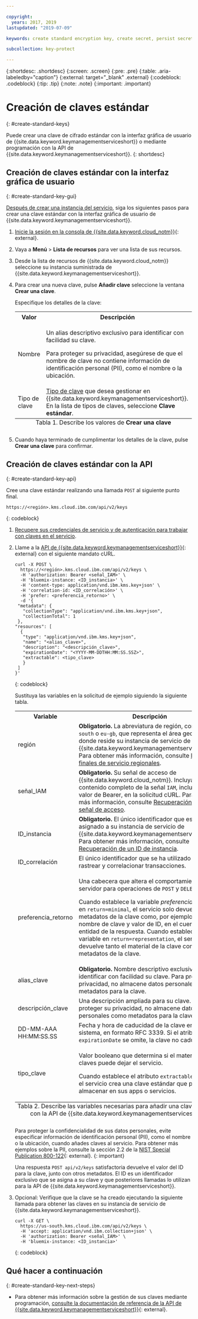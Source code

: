 ```yaml
---

copyright:
  years: 2017, 2019
lastupdated: "2019-07-09"

keywords: create standard encryption key, create secret, persist secret, create encryption key, standard encryption key API examples

subcollection: key-protect

---
```


{:shortdesc: .shortdesc}
{:screen: .screen}
{:pre: .pre}
{:table: .aria-labeledby="caption"}
{:external: target="_blank" .external}
{:codeblock: .codeblock}
{:tip: .tip}
{:note: .note}
{:important: .important}

# Creación de claves estándar
{: #create-standard-keys}

Puede crear una clave de cifrado estándar con la interfaz gráfica de usuario de {{site.data.keyword.keymanagementserviceshort}} o mediante programación con la API de {{site.data.keyword.keymanagementserviceshort}}.
{: shortdesc}

## Creación de claves estándar con la interfaz gráfica de usuario
{: #create-standard-key-gui}

[Después de crear una instancia del servicio](/docs/services/key-protect?topic=key-protect-provision), siga los siguientes pasos para crear una clave estándar con la interfaz gráfica de usuario de {{site.data.keyword.keymanagementserviceshort}}.

1. [Inicie la sesión en la consola de {{site.data.keyword.cloud_notm}}](https://{DomainName}/){: external}.
2. Vaya a **Menú** &gt; **Lista de recursos** para ver una lista de sus recursos.
3. Desde la lista de recursos de {{site.data.keyword.cloud_notm}} seleccione su instancia suministrada de {{site.data.keyword.keymanagementserviceshort}}.
4. Para crear una nueva clave, pulse **Añadir clave** seleccione la ventana **Crear una clave**.

    Especifique los detalles de la clave:

    <table>
      <tr>
        <th>Valor</th>
        <th>Descripción</th>
      </tr>
      <tr>
        <td>Nombre</td>
        <td>
          <p>Un alias descriptivo exclusivo para identificar con facilidad su clave.</p>
          <p>Para proteger su privacidad, asegúrese de que el nombre de clave no contiene información de identificación personal (PII), como el nombre o la ubicación.</p>
        </td>
      </tr>
      <tr></tr>
        <td>Tipo de clave</td>
        <td><a href="/docs/services/key-protect/concepts?topic=key-protect-envelope-encryption#key-types">Tipo de clave</a> que desea gestionar en {{site.data.keyword.keymanagementserviceshort}}. En la lista de tipos de claves, seleccione <b>Clave estándar</b>.</td>
      </tr>
      <caption style="caption-side:bottom;">Tabla 1. Describe los valores de <b>Crear una clave</b></caption>
    </table>

5. Cuando haya terminado de cumplimentar los detalles de la clave, pulse **Crear una clave** para confirmar. 

## Creación de claves estándar con la API
{: #create-standard-key-api}

Cree una clave estándar realizando una llamada `POST` al siguiente punto final.

```
https://<región>.kms.cloud.ibm.com/api/v2/keys
```
{: codeblock}

1. [Recupere sus credenciales de servicio y de autenticación para trabajar con claves en el servicio](/docs/services/key-protect?topic=key-protect-set-up-api).

2. Llame a la [API de {{site.data.keyword.keymanagementserviceshort}}](https://{DomainName}/apidocs/key-protect){: external} con el siguiente mandato cURL.

    ```cURL
    curl -X POST \
      https://<región>.kms.cloud.ibm.com/api/v2/keys \
      -H 'authorization: Bearer <señal_IAM>' \
      -H 'bluemix-instance: <ID_instancia>' \
      -H 'content-type: application/vnd.ibm.kms.key+json' \
      -H 'correlation-id: <ID_correlación>' \
      -H 'prefer: <preferencia_retorno>' \
      -d '{
     "metadata": {
       "collectionType": "application/vnd.ibm.kms.key+json",
       "collectionTotal": 1
     },
    "resources": [
      {
       "type": "application/vnd.ibm.kms.key+json",
       "name": "<alias_clave>",
       "description": "<descripción_clave>",
       "expirationDate": "<YYYY-MM-DDTHH:MM:SS.SSZ>",
       "extractable": <tipo_clave>
       }
     ]
    }'
    ```
    {: codeblock}

    Sustituya las variables en la solicitud de ejemplo siguiendo la siguiente tabla.
    <table>
      <tr>
        <th>Variable</th>
        <th>Descripción</th>
      </tr>
      <tr>
        <td><varname>región</varname></td>
        <td><strong>Obligatorio.</strong> La abreviatura de región, como <code>us-south</code> o <code>eu-gb</code>, que representa el área geográfica donde reside su instancia de servicio de {{site.data.keyword.keymanagementserviceshort}}. Para obtener más información, consulte <a href="/docs/services/key-protect?topic=key-protect-regions#service-endpoints">Puntos finales de servicio regionales</a>.</td>
      </tr>
      <tr>
        <td><varname>señal_IAM</varname></td>
        <td><strong>Obligatorio.</strong> Su señal de acceso de {{site.data.keyword.cloud_notm}}. Incluya el contenido completo de la señal <code>IAM</code>, incluido el valor de Bearer, en la solicitud cURL. Para obtener más información, consulte <a href="/docs/services/key-protect?topic=key-protect-retrieve-access-token">Recuperación de una señal de acceso</a>.</td>
      </tr>
      <tr>
        <td><varname>ID_instancia</varname></td>
        <td><strong>Obligatorio.</strong> El único identificador que está asignado a su instancia de servicio de {{site.data.keyword.keymanagementserviceshort}}. Para obtener más información, consulte <a href="/docs/services/key-protect?topic=key-protect-retrieve-instance-ID">Recuperación de un ID de instancia</a>.</td>
      </tr>
      <tr>
        <td><varname>ID_correlación</varname></td>
        <td>El único identificador que se ha utilizado para rastrear y correlacionar transacciones.</td>
      </tr>
      <tr>
        <td><varname>preferencia_retorno</varname></td>
        <td><p>Una cabecera que altera el comportamiento del servidor para operaciones de <code>POST</code> y <code>DELETE</code>.</p><p>Cuando establece la variable <em>preferencia_retorno</em> en <code>return=minimal</code>, el servicio solo devuelve los metadatos de la clave como, por ejemplo, el nombre de clave y valor de ID, en el cuerpo de entidad de la respuesta. Cuando establece la variable en <code>return=representation</code>, el servicio devuelve tanto el material de la clave como los metadatos de la clave.</p></td>
      </tr>
      <tr>
        <td><varname>alias_clave</varname></td>
        <td><strong>Obligatorio.</strong> Nombre descriptivo exclusivo para identificar con facilidad su clave. Para proteger su privacidad, no almacene datos personales como metadatos para la clave.</td>
      </tr>
      <tr>
        <td><varname>descripción_clave</varname></td>
        <td>Una descripción ampliada para su clave. Para proteger su privacidad, no almacene datos personales como metadatos para la clave.</td>
      </tr>
      <tr>
        <td><varname>DD-MM-AAA</varname><br><varname>HH:MM:SS.SS</varname></td>
        <td>Fecha y hora de caducidad de la clave en el sistema, en formato RFC 3339. Si el atributo <code>expirationDate</code> se omite, la clave no caducará.</td>
      </tr>
      <tr>
        <td><varname>tipo_clave</varname></td>
        <td>
          <p>Valor booleano que determina si el material de claves puede dejar el servicio.</p>
          <p>Cuando establece el atributo <code>extractable</code> en <code>true</code>, el servicio crea una clave estándar que puede almacenar en sus apps o servicios.</p>
        </td>
      </tr>
        <caption style="caption-side:bottom;">Tabla 2. Describe las variables necesarias para añadir una clave estándar con la API de {{site.data.keyword.keymanagementserviceshort}}</caption>
    </table>

    Para proteger la confidencialidad de sus datos personales, evite especificar información de identificación personal (PII), como el nombre o la ubicación, cuando añades claves al servicio. Para obtener más ejemplos sobre la PII, consulte la sección 2.2 de la [NIST Special Publication 800-122](https://www.nist.gov/publications/guide-protecting-confidentiality-personally-identifiable-information-pii){: external}.
    {: important}

    Una respuesta `POST api/v2/keys` satisfactoria devuelve el valor del ID para la clave, junto con otros metadatos. El ID es un identificador exclusivo que se asigna a su clave y que posteriores llamadas lo utilizan para la API de {{site.data.keyword.keymanagementserviceshort}}.

3. Opcional: Verifique que la clave se ha creado ejecutando la siguiente llamada para obtener las claves en su instancia de servicio de {{site.data.keyword.keymanagementserviceshort}}.

    ```cURL
    curl -X GET \
      https://us-south.kms.cloud.ibm.com/api/v2/keys \
      -H 'accept: application/vnd.ibm.collection+json' \
      -H 'authorization: Bearer <señal_IAM>' \
      -H 'bluemix-instance: <ID_instancia>'
    ```
    {: codeblock}


## Qué hacer a continuación
{: #create-standard-key-next-steps}

- Para obtener más información sobre la gestión de sus claves mediante programación, [consulte la documentación de referencia de la API de {{site.data.keyword.keymanagementserviceshort}}](https://{DomainName}/apidocs/key-protect){: external}.
